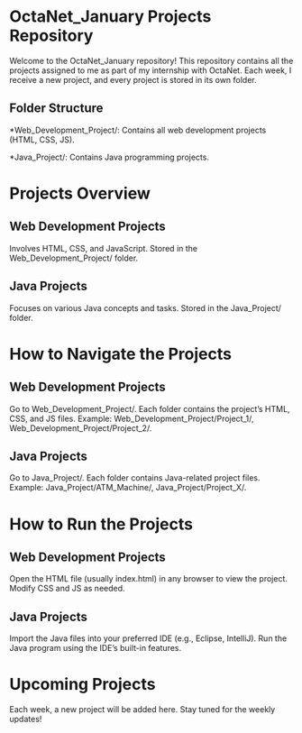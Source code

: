 # OctaNet_January Projects Repository
Welcome to the OctaNet_January repository! This repository contains all the projects assigned to me as part of my internship with OctaNet. Each week, I receive a new project, and every project is stored in its own folder.

## Folder Structure
*Web_Development_Project/: Contains all web development projects (HTML, CSS, JS).

*Java_Project/: Contains Java programming projects.

# Projects Overview
## Web Development Projects
Involves HTML, CSS, and JavaScript.
Stored in the Web_Development_Project/ folder.

## Java Projects
Focuses on various Java concepts and tasks.
Stored in the Java_Project/ folder.

# How to Navigate the Projects
## Web Development Projects
Go to Web_Development_Project/.
Each folder contains the project’s HTML, CSS, and JS files.
Example: Web_Development_Project/Project_1/, Web_Development_Project/Project_2/.

## Java Projects
Go to Java_Project/.
Each folder contains Java-related project files.
Example: Java_Project/ATM_Machine/, Java_Project/Project_X/.

# How to Run the Projects
## Web Development Projects
Open the HTML file (usually index.html) in any browser to view the project.
Modify CSS and JS as needed.

## Java Projects
Import the Java files into your preferred IDE (e.g., Eclipse, IntelliJ).
Run the Java program using the IDE’s built-in features.

# Upcoming Projects
Each week, a new project will be added here. Stay tuned for the weekly updates!
